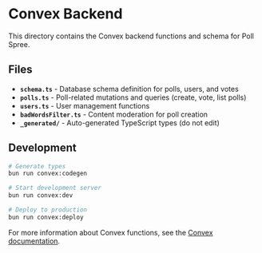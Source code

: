 # Convex Backend

This directory contains the Convex backend functions and schema for Poll Spree.

## Files

- **`schema.ts`** - Database schema definition for polls, users, and votes
- **`polls.ts`** - Poll-related mutations and queries (create, vote, list polls)
- **`users.ts`** - User management functions
- **`badWordsFilter.ts`** - Content moderation for poll creation
- **`_generated/`** - Auto-generated TypeScript types (do not edit)

## Development

```bash
# Generate types
bun run convex:codegen

# Start development server
bun run convex:dev

# Deploy to production
bun run convex:deploy
```

For more information about Convex functions, see the [Convex documentation](https://docs.convex.dev/functions).
